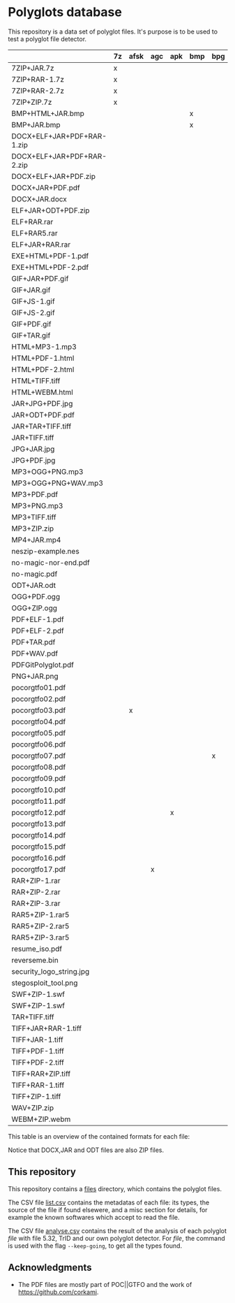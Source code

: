 # Polyglots database

This repository is a data set of polyglot files.
It's purpose is to be used to test a polyglot file detector.

|                          |7z|afsk|agc|apk|bmp|bpg|docx|elf|exe|gif|gitbundle|html|ild|iso|jar|jpg|js|lsmv|mbr|mp3|mp4|nes|odf|odt|off|ogg|pdf|png|ps|rar|rb|sh|swf|tar|tc|tiff|wav|webm|wv|zip|
|--------------------------|--|----|---|---|---|---|----|---|---|---|---------|----|---|---|---|---|--|----|---|---|---|---|---|---|---|---|---|---|--|---|--|--|---|---|--|----|---|----|--|---|
|7ZIP+JAR.7z               |x |    |   |   |   |   |    |   |   |   |         |    |   |   |x  |   |  |    |   |   |   |   |   |   |   |   |   |   |  |   |  |  |   |   |  |    |   |    |  |x  |
|7ZIP+RAR-1.7z             |x |    |   |   |   |   |    |   |   |   |         |    |   |   |   |   |  |    |   |   |   |   |   |   |   |   |   |   |  |x  |  |  |   |   |  |    |   |    |  |   |
|7ZIP+RAR-2.7z             |x |    |   |   |   |   |    |   |   |   |         |    |   |   |   |   |  |    |   |   |   |   |   |   |   |   |   |   |  |x  |  |  |   |   |  |    |   |    |  |   |
|7ZIP+ZIP.7z               |x |    |   |   |   |   |    |   |   |   |         |    |   |   |   |   |  |    |   |   |   |   |   |   |   |   |   |   |  |   |  |  |   |   |  |    |   |    |  |x  |
|BMP+HTML+JAR.bmp          |  |    |   |   |x  |   |    |   |   |   |         |x   |   |   |x  |   |  |    |   |   |   |   |   |   |   |   |   |   |  |   |  |  |   |   |  |    |   |    |  |x  |
|BMP+JAR.bmp               |  |    |   |   |x  |   |    |   |   |   |         |    |   |   |x  |   |  |    |   |   |   |   |   |   |   |   |   |   |  |   |  |  |   |   |  |    |   |    |  |x  |
|DOCX+ELF+JAR+PDF+RAR-1.zip|  |    |   |   |   |   |x   |x  |   |   |         |    |   |   |x  |   |  |    |   |   |   |   |   |   |   |   |x  |   |  |x  |  |  |   |   |  |    |   |    |  |x  |
|DOCX+ELF+JAR+PDF+RAR-2.zip|  |    |   |   |   |   |x   |x  |   |   |         |    |   |   |x  |   |  |    |   |   |   |   |   |   |   |   |x  |   |  |x  |  |  |   |   |  |    |   |    |  |x  |
|DOCX+ELF+JAR+PDF.zip      |  |    |   |   |   |   |x   |x  |   |   |         |    |   |   |x  |   |  |    |   |   |   |   |   |   |   |   |x  |   |  |   |  |  |   |   |  |    |   |    |  |x  |
|DOCX+JAR+PDF.pdf          |  |    |   |   |   |   |x   |   |   |   |         |    |   |   |x  |   |  |    |   |   |   |   |   |   |   |   |x  |   |  |   |  |  |   |   |  |    |   |    |  |x  |
|DOCX+JAR.docx             |  |    |   |   |   |   |x   |   |   |   |         |    |   |   |x  |   |  |    |   |   |   |   |   |   |   |   |   |   |  |   |  |  |   |   |  |    |   |    |  |x  |
|ELF+JAR+ODT+PDF.zip       |  |    |   |   |   |   |    |x  |   |   |         |    |   |   |x  |   |  |    |   |   |   |   |   |x  |   |   |x  |   |  |   |  |  |   |   |  |    |   |    |  |x  |
|ELF+RAR.rar               |  |    |   |   |   |   |    |x  |   |   |         |    |   |   |   |   |  |    |   |   |   |   |   |   |   |   |   |   |  |x  |  |  |   |   |  |    |   |    |  |   |
|ELF+RAR5.rar              |  |    |   |   |   |   |    |x  |   |   |         |    |   |   |   |   |  |    |   |   |   |   |   |   |   |   |   |   |  |x  |  |  |   |   |  |    |   |    |  |   |
|ELF+JAR+RAR.rar           |  |    |   |   |   |   |    |x  |   |   |         |    |   |   |x  |   |  |    |   |   |   |   |   |   |   |   |   |   |  |x  |  |  |   |   |  |    |   |    |  |x  |
|EXE+HTML+PDF-1.pdf        |  |    |   |   |   |   |    |   |x  |   |         |x   |   |   |   |   |  |    |   |   |   |   |   |   |   |   |x  |   |  |   |  |  |   |   |  |    |   |    |  |   |
|EXE+HTML+PDF-2.pdf        |  |    |   |   |   |   |    |   |x  |   |         |x   |   |   |   |   |  |    |   |   |   |   |   |   |   |   |x  |   |  |   |  |  |   |   |  |    |   |    |  |   |
|GIF+JAR+PDF.gif           |  |    |   |   |   |   |    |   |   |x  |         |    |   |   |x  |   |  |    |   |   |   |   |   |   |   |   |x  |   |  |   |  |  |   |   |  |    |   |    |  |x  |
|GIF+JAR.gif               |  |    |   |   |   |   |    |   |   |x  |         |    |   |   |x  |   |  |    |   |   |   |   |   |   |   |   |   |   |  |   |  |  |   |   |  |    |   |    |  |x  |
|GIF+JS-1.gif              |  |    |   |   |   |   |    |   |   |x  |         |    |   |   |   |   |x |    |   |   |   |   |   |   |   |   |   |   |  |   |  |  |   |   |  |    |   |    |  |   |
|GIF+JS-2.gif              |  |    |   |   |   |   |    |   |   |x  |         |    |   |   |   |   |x |    |   |   |   |   |   |   |   |   |   |   |  |   |  |  |   |   |  |    |   |    |  |   |
|GIF+PDF.gif               |  |    |   |   |   |   |    |   |   |x  |         |    |   |   |   |   |  |    |   |   |   |   |   |   |   |   |x  |   |  |   |  |  |   |   |  |    |   |    |  |   |
|GIF+TAR.gif               |  |    |   |   |   |   |    |   |   |x  |         |    |   |   |   |   |  |    |   |   |   |   |   |   |   |   |   |   |  |   |  |  |   |x  |  |    |   |    |  |   |
|HTML+MP3-1.mp3            |  |    |   |   |   |   |    |   |   |   |         |x   |   |   |   |   |  |    |   |x  |   |   |   |   |   |   |   |   |  |   |  |  |   |   |  |    |   |    |  |   |
|HTML+PDF-1.html           |  |    |   |   |   |   |    |   |   |   |         |x   |   |   |   |   |  |    |   |   |   |   |   |   |   |   |x  |   |  |   |  |  |   |   |  |    |   |    |  |   |
|HTML+PDF-2.html           |  |    |   |   |   |   |    |   |   |   |         |x   |   |   |   |   |  |    |   |   |   |   |   |   |   |   |x  |   |  |   |  |  |   |   |  |    |   |    |  |   |
|HTML+TIFF.tiff            |  |    |   |   |   |   |    |   |   |   |         |x   |   |   |   |   |  |    |   |   |   |   |   |   |   |   |   |   |  |   |  |  |   |   |  |x   |   |    |  |   |
|HTML+WEBM.html            |  |    |   |   |   |   |    |   |   |   |         |x   |   |   |   |   |  |    |   |   |   |   |   |   |   |   |   |   |  |   |  |  |   |   |  |    |   |x   |  |   |
|JAR+JPG+PDF.jpg           |  |    |   |   |   |   |    |   |   |   |         |    |   |   |x  |x  |  |    |   |   |   |   |   |   |   |   |x  |   |  |   |  |  |   |   |  |    |   |    |  |x  |
|JAR+ODT+PDF.pdf           |  |    |   |   |   |   |    |   |   |   |         |    |   |   |x  |   |  |    |   |   |   |   |x  |   |   |   |x  |   |  |   |  |  |   |   |  |    |   |    |  |x  |
|JAR+TAR+TIFF.tiff         |  |    |   |   |   |   |    |   |   |   |         |    |   |   |x  |   |  |    |   |   |   |   |   |   |   |   |   |   |  |   |  |  |   |x  |  |x   |   |    |  |x  |
|JAR+TIFF.tiff             |  |    |   |   |   |   |    |   |   |   |         |    |   |   |x  |   |  |    |   |   |   |   |   |   |   |   |   |   |  |   |  |  |   |   |  |x   |   |    |  |x  |
|JPG+JAR.jpg               |  |    |   |   |   |   |    |   |   |   |         |    |   |   |x  |x  |  |    |   |   |   |   |   |   |   |   |   |   |  |   |  |  |   |   |  |    |   |    |  |x  |
|JPG+PDF.jpg               |  |    |   |   |   |   |    |   |   |   |         |    |   |   |   |x  |  |    |   |   |   |   |   |   |   |   |x  |   |  |   |  |  |   |   |  |    |   |    |  |   |
|MP3+OGG+PNG.mp3           |  |    |   |   |   |   |    |   |   |   |         |    |   |   |   |   |  |    |   |x  |   |   |   |   |   |x  |   |x  |  |   |  |  |   |   |  |    |   |    |  |   |
|MP3+OGG+PNG+WAV.mp3       |  |    |   |   |   |   |    |   |   |   |         |    |   |   |   |   |  |    |   |x  |   |   |   |   |x  |   |   |x  |  |   |  |  |   |   |  |    |x  |    |  |   |
|MP3+PDF.pdf               |  |    |   |   |   |   |    |   |   |   |         |    |   |   |   |   |  |    |   |x  |   |   |   |   |   |   |x  |   |  |   |  |  |   |   |  |    |   |    |  |   |
|MP3+PNG.mp3               |  |    |   |   |   |   |    |   |   |   |         |    |   |   |   |   |  |    |   |x  |   |   |   |   |   |   |   |x  |  |   |  |  |   |   |  |    |   |    |  |   |
|MP3+TIFF.tiff             |  |    |   |   |   |   |    |   |   |   |         |    |   |   |   |   |  |    |   |x  |   |   |   |   |   |   |   |   |  |   |  |  |   |   |  |x   |   |    |  |   |
|MP3+ZIP.zip               |  |    |   |   |   |   |    |   |   |   |         |    |   |   |   |   |  |    |   |x  |   |   |   |   |   |   |   |   |  |   |  |  |   |   |  |    |   |    |  |x  |
|MP4+JAR.mp4               |  |    |   |   |   |   |    |   |   |   |         |    |   |   |x  |   |  |    |   |   |x  |   |   |   |   |   |   |   |  |   |  |  |   |   |  |    |   |    |  |x  |
|neszip-example.nes        |  |    |   |   |   |   |    |   |   |   |         |    |   |   |   |   |  |    |   |   |   |x  |   |   |   |   |   |   |  |   |  |  |   |   |  |    |   |    |  |x  |
|no-magic-nor-end.pdf      |  |    |   |   |   |   |    |   |   |   |         |    |   |   |   |   |  |    |   |   |   |   |   |   |   |   |x  |   |  |   |  |  |   |   |  |    |   |    |  |   |
|no-magic.pdf              |  |    |   |   |   |   |    |   |   |   |         |    |   |   |   |   |  |    |   |   |   |   |   |   |   |   |x  |   |  |   |  |  |   |   |  |    |   |    |  |   |
|ODT+JAR.odt               |  |    |   |   |   |   |    |   |   |   |         |    |   |   |x  |   |  |    |   |   |   |   |   |x  |   |   |   |   |  |   |  |  |   |   |  |    |   |    |  |x  |
|OGG+PDF.ogg               |  |    |   |   |   |   |    |   |   |   |         |    |   |   |   |   |  |    |   |   |   |   |   |   |   |x  |x  |   |  |   |  |  |   |   |  |    |   |    |  |   |
|OGG+ZIP.ogg               |  |    |   |   |   |   |    |   |   |   |         |    |   |   |   |   |  |    |   |   |   |   |   |   |   |x  |   |   |  |   |  |  |   |   |  |    |   |    |  |x  |
|PDF+ELF-1.pdf             |  |    |   |   |   |   |    |x  |   |   |         |    |   |   |   |   |  |    |   |   |   |   |   |   |   |   |x  |   |  |   |  |  |   |   |  |    |   |    |  |   |
|PDF+ELF-2.pdf             |  |    |   |   |   |   |    |x  |   |   |         |    |   |   |   |   |  |    |   |   |   |   |   |   |   |   |x  |   |  |   |  |  |   |   |  |    |   |    |  |   |
|PDF+TAR.pdf               |  |    |   |   |   |   |    |   |   |   |         |    |   |   |   |   |  |    |   |   |   |   |   |   |   |   |x  |   |  |   |  |  |   |x  |  |    |   |    |  |   |
|PDF+WAV.pdf               |  |    |   |   |   |   |    |   |   |   |         |    |   |   |   |   |  |    |   |   |   |   |   |   |   |   |x  |   |  |   |  |  |   |   |  |    |x  |    |  |   |
|PDFGitPolyglot.pdf        |  |    |   |   |   |   |    |   |   |   |x        |    |   |   |   |   |  |    |   |   |   |   |   |   |   |   |x  |   |  |   |  |  |   |   |  |    |   |    |  |   |
|PNG+JAR.png               |  |    |   |   |   |   |    |   |   |   |         |    |   |   |x  |   |  |    |   |   |   |   |   |   |   |   |   |x  |  |   |  |  |   |   |  |    |   |    |  |x  |
|pocorgtfo01.pdf           |  |    |   |   |   |   |    |   |   |   |         |    |   |   |   |   |  |    |   |   |   |   |   |   |   |   |x  |   |  |   |  |  |   |   |  |    |   |    |  |x  |
|pocorgtfo02.pdf           |  |    |   |   |   |   |    |   |   |   |         |    |   |   |   |   |  |    |x  |   |   |   |   |   |   |   |x  |   |  |   |  |  |   |   |  |    |   |    |  |x  |
|pocorgtfo03.pdf           |  |x   |   |   |   |   |    |   |   |   |         |    |   |   |   |x  |  |    |   |   |   |   |   |   |   |   |x  |   |  |   |  |  |   |   |  |    |   |    |  |x  |
|pocorgtfo04.pdf           |  |    |   |   |   |   |    |   |   |   |         |    |   |   |   |   |  |    |   |   |   |   |   |   |   |   |x  |   |  |   |  |  |   |   |x |    |   |    |  |x  |
|pocorgtfo05.pdf           |  |    |   |   |   |   |    |   |   |   |         |    |   |x  |   |   |  |    |   |   |   |   |   |   |   |   |x  |   |  |   |  |  |   |   |  |    |   |    |  |x  |
|pocorgtfo06.pdf           |  |    |   |   |   |   |    |   |   |   |         |    |   |   |   |   |  |    |   |   |   |   |   |   |   |   |x  |   |  |   |  |  |   |x  |  |    |   |    |  |x  |
|pocorgtfo07.pdf           |  |    |   |   |   |x  |    |   |   |   |         |x   |   |   |   |   |  |    |   |   |   |   |   |   |   |   |x  |   |  |   |  |  |   |   |  |    |   |    |  |x  |
|pocorgtfo08.pdf           |  |    |   |   |   |   |    |   |   |   |         |    |   |   |   |   |  |    |   |   |   |   |   |   |   |   |x  |   |  |   |  |x |   |   |  |    |   |    |  |x  |
|pocorgtfo09.pdf           |  |    |   |   |   |   |    |   |   |   |         |    |   |   |   |   |  |    |   |   |   |   |   |   |   |   |x  |   |  |   |  |  |   |   |  |    |   |    |x |x  |
|pocorgtfo10.pdf           |  |    |   |   |   |   |    |   |   |   |         |    |   |   |   |   |  |x   |   |   |   |   |   |   |   |   |x  |   |  |   |  |  |   |   |  |    |   |    |  |x  |
|pocorgtfo11.pdf           |  |    |   |   |   |   |    |   |   |   |         |x   |   |   |   |   |  |    |   |   |   |   |   |   |   |   |x  |   |  |   |x |  |   |   |  |    |   |    |  |x  |
|pocorgtfo12.pdf           |  |    |   |x  |   |   |    |   |   |   |         |    |   |   |   |   |  |    |   |   |   |   |   |   |   |   |x  |   |  |   |  |  |   |   |  |    |   |    |  |x  |
|pocorgtfo13.pdf           |  |    |   |   |   |   |    |   |   |   |         |    |   |   |   |   |  |    |   |   |   |   |   |   |   |   |x  |   |x |   |  |  |   |   |  |    |   |    |  |x  |
|pocorgtfo14.pdf           |  |    |   |   |   |   |    |   |   |   |         |    |   |   |   |   |  |    |   |   |   |x  |   |   |   |   |x  |   |  |   |  |  |   |   |  |    |   |    |  |x  |
|pocorgtfo15.pdf           |  |    |   |   |   |   |    |   |   |   |         |    |x  |   |   |   |  |    |   |   |   |   |   |   |   |   |x  |   |  |   |  |  |   |   |  |    |   |    |  |x  |
|pocorgtfo16.pdf           |  |    |   |   |   |   |    |   |   |   |         |    |   |   |   |   |  |    |   |   |   |   |   |   |   |   |x  |   |  |   |  |x |   |   |  |    |   |    |  |x  |
|pocorgtfo17.pdf           |  |    |x  |   |   |   |    |   |   |   |         |    |   |   |   |   |  |    |   |   |   |   |   |   |   |   |x  |   |  |   |  |  |   |   |  |    |   |    |  |x  |
|RAR+ZIP-1.rar             |  |    |   |   |   |   |    |   |   |   |         |    |   |   |   |   |  |    |   |   |   |   |   |   |   |   |   |   |  |x  |  |  |   |   |  |    |   |    |  |x  |
|RAR+ZIP-2.rar             |  |    |   |   |   |   |    |   |   |   |         |    |   |   |   |   |  |    |   |   |   |   |   |   |   |   |   |   |  |x  |  |  |   |   |  |    |   |    |  |x  |
|RAR+ZIP-3.rar             |  |    |   |   |   |   |    |   |   |   |         |    |   |   |   |   |  |    |   |   |   |   |   |   |   |   |   |   |  |x  |  |  |   |   |  |    |   |    |  |x  |
|RAR5+ZIP-1.rar5           |  |    |   |   |   |   |    |   |   |   |         |    |   |   |   |   |  |    |   |   |   |   |   |   |   |   |   |   |  |x  |  |  |   |   |  |    |   |    |  |x  |
|RAR5+ZIP-2.rar5           |  |    |   |   |   |   |    |   |   |   |         |    |   |   |   |   |  |    |   |   |   |   |   |   |   |   |   |   |  |x  |  |  |   |   |  |    |   |    |  |x  |
|RAR5+ZIP-3.rar5           |  |    |   |   |   |   |    |   |   |   |         |    |   |   |   |   |  |    |   |   |   |   |   |   |   |   |   |   |  |x  |  |  |   |   |  |    |   |    |  |x  |
|resume_iso.pdf            |  |    |   |   |   |   |    |   |   |   |         |    |   |   |   |   |  |    |x  |   |   |   |   |   |   |   |x  |   |  |   |  |  |   |   |  |    |   |    |  |   |
|reverseme.bin             |  |    |   |   |   |   |    |   |   |   |         |    |   |   |   |x  |  |    |   |   |   |   |   |   |   |   |x  |   |  |   |  |  |   |   |  |    |   |    |  |x  |
|security_logo_string.jpg  |  |    |   |   |   |   |    |   |   |   |         |    |   |   |   |   |x |    |   |   |   |   |   |   |   |   |   |x  |  |   |  |  |   |   |  |    |   |    |  |   |
|stegosploit_tool.png      |  |    |   |   |   |   |    |   |   |   |         |x   |   |   |   |   |  |    |   |   |   |   |   |   |   |   |   |x  |  |   |  |  |   |   |  |    |   |    |  |   |
|SWF+ZIP-1.swf             |  |    |   |   |   |   |    |   |   |   |         |    |   |   |   |   |  |    |   |   |   |   |   |   |   |   |   |   |  |   |  |  |x  |   |  |    |   |    |  |x  |
|SWF+ZIP-1.swf             |  |    |   |   |   |   |    |   |   |   |         |    |   |   |   |   |  |    |   |   |   |   |   |   |   |   |   |   |  |   |  |  |x  |   |  |    |   |    |  |x  |
|TAR+TIFF.tiff             |  |    |   |   |   |   |    |   |   |   |         |    |   |   |   |   |  |    |   |   |   |   |   |   |   |   |   |   |  |   |  |  |   |x  |  |x   |   |    |  |   |
|TIFF+JAR+RAR-1.tiff       |  |    |   |   |   |   |    |   |   |   |         |    |   |   |x  |   |  |    |   |   |   |   |   |   |   |   |   |   |  |x  |  |  |   |   |  |x   |   |    |  |x  |
|TIFF+JAR-1.tiff           |  |    |   |   |   |   |    |   |   |   |         |    |   |   |x  |   |  |    |   |   |   |   |   |   |   |   |   |   |  |   |  |  |   |   |  |x   |   |    |  |x  |
|TIFF+PDF-1.tiff           |  |    |   |   |   |   |    |   |   |   |         |    |   |   |   |   |  |    |   |   |   |   |   |   |   |   |x  |   |  |   |  |  |   |   |  |x   |   |    |  |   |
|TIFF+PDF-2.tiff           |  |    |   |   |   |   |    |   |   |   |         |    |   |   |   |   |  |    |   |   |   |   |   |   |   |   |x  |   |  |   |  |  |   |   |  |x   |   |    |  |   |
|TIFF+RAR+ZIP.tiff         |  |    |   |   |   |   |    |   |   |   |         |    |   |   |   |   |  |    |   |   |   |   |   |   |   |   |   |   |  |x  |  |  |   |   |  |x   |   |    |  |x  |
|TIFF+RAR-1.tiff           |  |    |   |   |   |   |    |   |   |   |         |    |   |   |   |   |  |    |   |   |   |   |   |   |   |   |   |   |  |x  |  |  |   |   |  |x   |   |    |  |   |
|TIFF+ZIP-1.tiff           |  |    |   |   |   |   |    |   |   |   |         |    |   |   |   |   |  |    |   |   |   |   |   |   |   |   |   |   |  |   |  |  |   |   |  |x   |   |    |  |x  |
|WAV+ZIP.zip               |  |    |   |   |   |   |    |   |   |   |         |    |   |   |   |   |  |    |   |   |   |   |   |   |   |   |   |   |  |   |  |  |   |   |  |    |x  |    |  |x  |
|WEBM+ZIP.webm             |  |    |   |   |   |   |    |   |   |   |         |    |   |   |   |   |  |    |   |   |   |   |   |   |   |   |   |   |  |   |  |  |   |   |  |    |   |x   |  |x  |

This table is an overview of the contained formats for each file:

Notice that DOCX,JAR and ODT files are also ZIP files.

## This repository

This repository contains a [files](files) directory, which contains the polyglot files.

The CSV file [list.csv](list.csv) contains the metadatas of each file: its types, the source of the file if found elsewere, and a misc section for details, for example the known softwares which accept to read the file.

The CSV file [analyse.csv](analyse.csv) contains the result of the analysis of each polyglot *file* with file 5.32, TrID and our own polyglot detector. For *file*, the command is used with the flag `--keep-going`, to get all the types found.

## Acknowledgments

- The PDF files are mostly part of POC||GTFO and the work of https://github.com/corkami.
